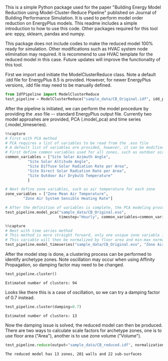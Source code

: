 
This is a simple Python package used for the paper "Building Energy Model Reduction using Model-Cluster-Reduce Pipeline" published on Journal of Building Performance Simulation. It is used to perform model order reduction on EnergyPlus models. This readme includes a simple introduction to how to use this code. Other packages required for this tool are: eppy, sklearn, pandas and numpy.

This package does not include codes to make the reduced model 100% ready for simulation. Other modifications such as HVAC system node elimination may required. It is recommend to use HVAC template for the reduced model in this case. Future updates will improve the functionality of this tool.

First we import and initiate the ModelClusterReduce class. Note a default .idd file for EnergyPlus 8.5 is provided. However, for newer EnergyPlus versions, .idd file may need to be manually defined.


```python
from IdfPipeline import ModelClusterReduce
test_pipeline = ModelClusterReduce("sample_data/CB_Original.idf", idd_path="data/V8-5-0-Energy+.idd")
```

After the pipeline is initiated, we can perform the model procedure by providing the .eso file -- standard EnergyPlus output file. Currently two model approahes are provided, PCA (.model_pca) and time series (.model_timeseries).


```python
%%capture
# First with PCA method
# PCA requires a list of variables to be read from the .eso file
# A default list of variables are provided, however, it can be modified for different applications
# First define common variables used for all zones, such as outdoor air temperature, etc.
common_variables = ["Site Solar Azimuth Angle",
          "Site Solar Altitude Angle",
          "Site Diffuse Solar Radiation Rate per Area",
          "Site Direct Solar Radiation Rate per Area",
          "Site Outdoor Air Drybulb Temperature"
          ]

# Next define zone variables, such as air temperature for each zone
zone_variables = ["Zone Mean Air Temperature",
        "Zone Air System Sensible Heating Rate"]

# After the definition of variables is complete, the PCA modeling process can start
test_pipeline.model_pca("sample_data/CB_Original.eso", 
                        timestep="Hourly", common_variables=common_variables, zone_variables=zone_variables)
```


```python
%%capture
# Next with time series method
# This method is more straight forward, only one unique zone variable is required
# This variable will then be normalized by floor area and min-max normalization
test_pipeline.model_timeseries("sample_data/CB_Original.eso", "Zone Air System Sensible Heating Rate")
```

After the model step is done, a clustering process can be performed to identify archetype zones. Note oscillation may occur when using Affinity Propagation, so damping factor may need to be changed.


```python
test_pipeline.cluster()
```

    Estimated number of clusters: 94
    

Looks like there this is a case of oscillation, so we can try a damping factor of 0.7 instead.


```python
test_pipeline.cluster(damping=0.7)
```

    Estimated number of clusters: 13
    

Now the damping issue is solved, the reduced model can then be produced. There are two ways to calculate scale factors for archetype zones, one is to use floor area ("Area"), another is to use zone volume ("Volume").


```python
test_pipeline.reduce(output="sample_data/CB_reduced.idf", normalization_method="Area")
```

    The reduced model has 13 zones, 201 walls and 22 sub-surfaces
    
